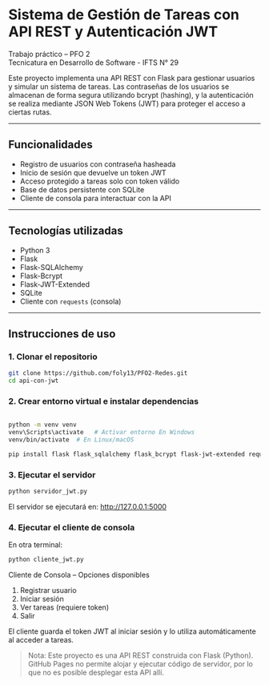 #  Sistema de Gestión de Tareas con API REST y Autenticación JWT

Trabajo práctico – PFO 2  
Tecnicatura en Desarrollo de Software - IFTS N° 29

Este proyecto implementa una API REST con Flask para gestionar usuarios y simular un sistema de tareas. Las contraseñas de los usuarios se almacenan de forma segura utilizando bcrypt (hashing), y la autenticación se realiza mediante JSON Web Tokens (JWT) para proteger el acceso a ciertas rutas.

---

##  Funcionalidades

- Registro de usuarios con contraseña hasheada
- Inicio de sesión que devuelve un token JWT
- Acceso protegido a tareas solo con token válido
- Base de datos persistente con SQLite
- Cliente de consola para interactuar con la API

---

## Tecnologías utilizadas

- Python 3
- Flask
- Flask-SQLAlchemy
- Flask-Bcrypt
- Flask-JWT-Extended
- SQLite
- Cliente con `requests` (consola)

---

## Instrucciones de uso

### 1. Clonar el repositorio

```bash
git clone https://github.com/foly13/PFO2-Redes.git
cd api-con-jwt
```

### 2. Crear entorno virtual e instalar dependencias

```bash

python -m venv venv
venv\Scripts\activate   # Activar entorno En Windows
venv/bin/activate  # En Linux/macOS

pip install flask flask_sqlalchemy flask_bcrypt flask-jwt-extended requests

```

### 3. Ejecutar el servidor
```bash
python servidor_jwt.py
```

El servidor se ejecutará en:
http://127.0.0.1:5000

### 4. Ejecutar el cliente de consola
En otra terminal:
```bash
python cliente_jwt.py
```

Cliente de Consola – Opciones disponibles
1. Registrar usuario
2. Iniciar sesión
3. Ver tareas (requiere token)
0. Salir

El cliente guarda el token JWT al iniciar sesión y lo utiliza automáticamente al acceder a tareas.

> Nota: Este proyecto es una API REST construida con Flask (Python). GitHub Pages no permite alojar y ejecutar código de servidor, por lo que no es posible desplegar esta API allí.


